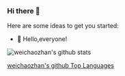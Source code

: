 ### Hi there 👋

Here are some ideas to get you started:

- 🔭  Hello,everyone!


![[weichaozhan's github stats](https://github-readme-stats.vercel.app/api?username=weichaozhan&hide=contribs,prs,issues&hide_title=true&show_icons=true&theme=slateorange&show_owner=true&count_private=true&include_all_commits=false)](https://github.com/weichaozhan/weichaozhan)

[weichaozhan's github Top Languages](https://github-readme-stats.vercel.app/api/top-langs/?username=weichaozhan&layout=compact&theme=react&card_width=445&hide_border=true)
